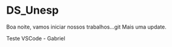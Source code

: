 # DS_Unesp

Boa noite, vamos iniciar nossos trabalhos...git 
Mais uma update.

Teste VSCode - Gabriel